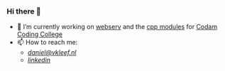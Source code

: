 ### Hi there 👋



- 🔭 I’m currently working on [webserv](https://github.com/dvan-kle/webserv) and the [cpp modules](https://github.com/dvan-kle/cpp) for [Codam Coding College](https://www.codam.nl/)
- 📫 How to reach me:
     -  [_daniel@vkleef.nl_](mailto:daniel@vkleef.nl)
     -  [_linkedin_](www.linkedin.com/in/daniël-van-kleef-423b921b9)





